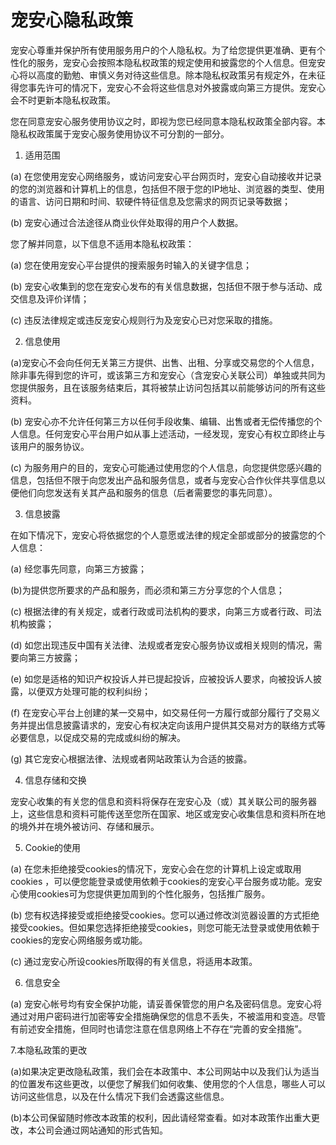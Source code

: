 # 宠安心隐私政策

宠安心尊重并保护所有使用服务用户的个人隐私权。为了给您提供更准确、更有个性化的服务，宠安心会按照本隐私权政策的规定使用和披露您的个人信息。但宠安心将以高度的勤勉、审慎义务对待这些信息。除本隐私权政策另有规定外，在未征得您事先许可的情况下，宠安心不会将这些信息对外披露或向第三方提供。宠安心会不时更新本隐私权政策。

您在同意宠安心服务使用协议之时，即视为您已经同意本隐私权政策全部内容。本隐私权政策属于宠安心服务使用协议不可分割的一部分。

1. 适用范围

(a) 在您使用宠安心网络服务，或访问宠安心平台网页时，宠安心自动接收并记录的您的浏览器和计算机上的信息，包括但不限于您的IP地址、浏览器的类型、使用的语言、访问日期和时间、软硬件特征信息及您需求的网页记录等数据；

(b) 宠安心通过合法途径从商业伙伴处取得的用户个人数据。

您了解并同意，以下信息不适用本隐私权政策：

(a) 您在使用宠安心平台提供的搜索服务时输入的关键字信息；

(b) 宠安心收集到的您在宠安心发布的有关信息数据，包括但不限于参与活动、成交信息及评价详情；

(c) 违反法律规定或违反宠安心规则行为及宠安心已对您采取的措施。

2. 信息使用

(a)宠安心不会向任何无关第三方提供、出售、出租、分享或交易您的个人信息，除非事先得到您的许可，或该第三方和宠安心（含宠安心关联公司）单独或共同为您提供服务，且在该服务结束后，其将被禁止访问包括其以前能够访问的所有这些资料。

(b) 宠安心亦不允许任何第三方以任何手段收集、编辑、出售或者无偿传播您的个人信息。任何宠安心平台用户如从事上述活动，一经发现，宠安心有权立即终止与该用户的服务协议。

(c) 为服务用户的目的，宠安心可能通过使用您的个人信息，向您提供您感兴趣的信息，包括但不限于向您发出产品和服务信息，或者与宠安心合作伙伴共享信息以便他们向您发送有关其产品和服务的信息（后者需要您的事先同意）。

3. 信息披露

在如下情况下，宠安心将依据您的个人意愿或法律的规定全部或部分的披露您的个人信息：

(a) 经您事先同意，向第三方披露；

(b)为提供您所要求的产品和服务，而必须和第三方分享您的个人信息；

(c) 根据法律的有关规定，或者行政或司法机构的要求，向第三方或者行政、司法机构披露；

(d) 如您出现违反中国有关法律、法规或者宠安心服务协议或相关规则的情况，需要向第三方披露；

(e) 如您是适格的知识产权投诉人并已提起投诉，应被投诉人要求，向被投诉人披露，以便双方处理可能的权利纠纷；

(f) 在宠安心平台上创建的某一交易中，如交易任何一方履行或部分履行了交易义务并提出信息披露请求的，宠安心有权决定向该用户提供其交易对方的联络方式等必要信息，以促成交易的完成或纠纷的解决。

(g) 其它宠安心根据法律、法规或者网站政策认为合适的披露。

4. 信息存储和交换

宠安心收集的有关您的信息和资料将保存在宠安心及（或）其关联公司的服务器上，这些信息和资料可能传送至您所在国家、地区或宠安心收集信息和资料所在地的境外并在境外被访问、存储和展示。

5. Cookie的使用

(a) 在您未拒绝接受cookies的情况下，宠安心会在您的计算机上设定或取用cookies ，可以便您能登录或使用依赖于cookies的宠安心平台服务或功能。宠安心使用cookies可为您提供更加周到的个性化服务，包括推广服务。

(b) 您有权选择接受或拒绝接受cookies。您可以通过修改浏览器设置的方式拒绝接受cookies。但如果您选择拒绝接受cookies，则您可能无法登录或使用依赖于cookies的宠安心网络服务或功能。

(c) 通过宠安心所设cookies所取得的有关信息，将适用本政策。

6. 信息安全

(a) 宠安心帐号均有安全保护功能，请妥善保管您的用户名及密码信息。宠安心将通过对用户密码进行加密等安全措施确保您的信息不丢失，不被滥用和变造。尽管有前述安全措施，但同时也请您注意在信息网络上不存在“完善的安全措施”。



7.本隐私政策的更改

(a)如果决定更改隐私政策，我们会在本政策中、本公司网站中以及我们认为适当的位置发布这些更改，以便您了解我们如何收集、使用您的个人信息，哪些人可以访问这些信息，以及在什么情况下我们会透露这些信息。

(b)本公司保留随时修改本政策的权利，因此请经常查看。如对本政策作出重大更改，本公司会通过网站通知的形式告知。
